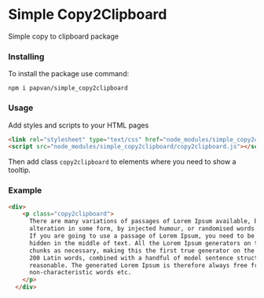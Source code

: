 # Simple Copy2Clipboard

Simple copy to clipboard package

### Installing

To install the package use command:

```
npm i papvan/simple_copy2clipboard
```

### Usage
Add styles and scripts to your HTML pages
```html
<link rel="stylesheet" type="text/css" href="node_modules/simple_copy2clipboard/styles.css">
<script src="node_modules/simple_copy2clipboard/copy2clipboard.js"></script>
```

Then add class `copy2clipboard` to elements where you need to show a tooltip.

### Example

```html
<div>
    <p class="copy2clipboard">
      There are many variations of passages of Lorem Ipsum available, but the majority have suffered
      alteration in some form, by injected humour, or randomised words which don't look even slightly believable.
      If you are going to use a passage of Lorem Ipsum, you need to be sure there isn't anything embarrassing
      hidden in the middle of text. All the Lorem Ipsum generators on the Internet tend to repeat predefined
      chunks as necessary, making this the first true generator on the Internet. It uses a dictionary of over
      200 Latin words, combined with a handful of model sentence structures, to generate Lorem Ipsum which looks
      reasonable. The generated Lorem Ipsum is therefore always free from repetition, injected humour, or
      non-characteristic words etc.
    </p>
  </div>
```